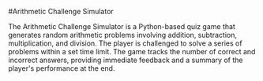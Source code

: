 #Arithmetic Challenge Simulator


The Arithmetic Challenge Simulator is a Python-based quiz game that generates random arithmetic problems involving addition, subtraction, multiplication, and division. The player is challenged to solve a series of problems within a set time limit. The game tracks the number of correct and incorrect answers, providing immediate feedback and a summary of the player's performance at the end.
